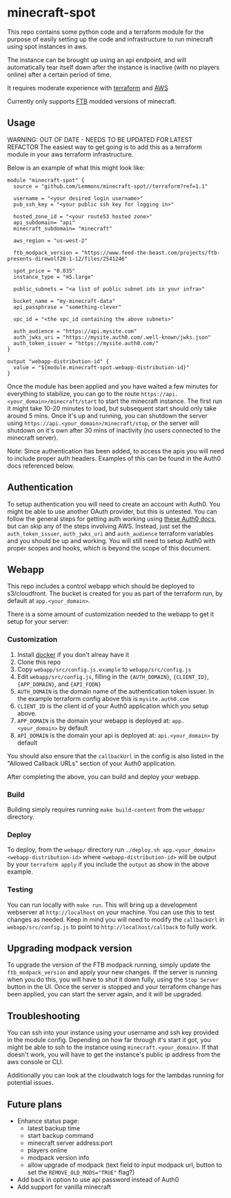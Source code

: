 # minecraft-spot
This repo contains some python code and a terraform module for the purpose of easily setting up the code and infrastructure to run minecraft using spot instances in aws.

The instance can be brought up using an api endpoint, and will automatically tear itself down after the instance is inactive (with no players online) after a certain period of time.

It requires moderate experience with [terraform](https://www.terraform.io/intro/index.html) and [AWS](https://aws.amazon.com/)

Currently only supports [FTB](https://www.feed-the-beast.com/) modded versions of minecraft.

## Usage
WARNING: OUT OF DATE - NEEDS TO BE UPDATED FOR LATEST REFACTOR
The easiest way to get going is to add this as a terraform module in your aws terraform infrastructure.

Below is an example of what this might look like:
```
module "minecraft-spot" {
  source = "github.com/Lemmons/minecraft-spot//terraform?ref=1.1"

  username = "<your desired login username>"
  pub_ssh_key = "<your public ssh key for logging in>"

  hosted_zone_id = "<your route53 hosted zone>"
  api_subdomain= "api"
  minecraft_subdomain= "minecraft"

  aws_region = "us-west-2"

  ftb_modpack_version = "https://www.feed-the-beast.com/projects/ftb-presents-direwolf20-1-12/files/2541246"

  spot_price = "0.035"
  instance_type = "m5.large"

  public_subnets = "<a list of public subnet ids in your infra>"

  bucket_name = "my-minecraft-data"
  api_passphrase = "something-clever"

  vpc_id = "<the vpc_id containing the above subnets>"

  auth_audience = "https://api.mysite.com"
  auth_jwks_uri = "https://mysite.auth0.com/.well-known/jwks.json"
  auth_token_issuer = "https://mysite.auth0.com/"
}

output "webapp-distribution-id" {
  value = "${module.minecraft-spot.webapp-distribution-id}"
}
```

Once the module has been applied and you have waited a few minutes for everything to stabilize, you can go to the route `https://api.<your_domain>/minecraft/start` to start the minecraft instance. 
The first run it might take 10-20 minutes to load, but subsequent start should only take around 5 mins.
Once it's up and running, you can shutdown the server using `https://api.<your_domain>/minecraft/stop`,
or the server will shutdown on it's own after 30 mins of inactivity (no users connected to the minecraft server).

Note: Since authentication has been added, to access the apis you will need to include proper auth headers.  Examples of this can be found in the Auth0 docs referenced below.

## Authentication
To setup authentication you will need to create an account with Auth0. You might be able to use another OAuth provider, but this is untested.
You can follow the general steps for getting auth working using [these Auth0 docs](https://auth0.com/docs/integrations/aws-api-gateway/custom-authorizers), but can skip any of the steps involving AWS.  Instead, just set the `auth_token_issuer`, `auth_jwks_uri` and `auth_audience` terraform variables and you should be up and working.  You will still need to setup Auth0 with proper scopes and hooks, which is beyond the scope of this document.

## Webapp
This repo includes a control webapp which should be deployed to s3/cloudfront.  The bucket is created for you as part of the terraform run, by default at `app.<your_domain>`.

There is a some amount of customization needed to the webapp to get it setup for your server:

### Customization

1. Install [docker](https://docs.docker.com/install/) if you don't alreay have it
2. Clone this repo
3. Copy `webapp/src/config.js.example` to `webapp/src/config.js`
4. Edit `webapp/src/config.js`, filling in the `{AUTH_DOMAIN}`, `{CLIENT_ID}`, `{APP_DOMAIN}`, and `{API_FQDN}`
  1. `AUTH_DOMAIN` is the domain name of the authentication token issuer.  In the example terraform config above this is `mysite.auth0.com`
  2. `CLIENT_ID` is the client id of your Auth0 application which you setup above.
  3. `APP_DOMAIN` is the domain your webapp is deployed at: `app.<your_domain>` by default
  4. `API_DOMAIN` is the domain your api is deployed at: `api.<your_domain>` by default

You should also ensure that the `callbackUrl` in the config is also listed in the "Allowed Callback URLs" section of your Auth0 application.

After completing the above, you can build and deploy your webapp.

### Build

Building simply requires running `make build-content` from the `webapp/` directory.

### Deploy

To deploy, from the `webapp/` directory run `./deploy.sh app.<your_domain> <webapp-distribution-id>` where `<webapp-distribution-id>` will be output by your `terraform apply` if you include the `output` as show in the above example.

### Testing

You can run locally with `make run`.  This will bring up a development webserver at `http://localhost` on your machine.  You can use this to test changes as needed.  Keep in mind you will need to modify the `callbackUrl` in `webapp/src/config.js` to point to `http://localhost/callback` to fully work.

## Upgrading modpack version
To upgrade the version of the FTB modpack running, simply update the `ftb_modpack_version` and apply your new changes.
If the server is running when you do this, you will have to shut it down fully, using the `Stop Server` button in the UI.  Once the server is stopped and your terraform change has been applied, you can start the server again, and it will be upgraded.

## Troubleshooting
You can ssh into your instance using your username and ssh key provided in the module config.  Depending on how far through it's start it got, you might be able to ssh to the instance using `minecraft.<your_domain>`.  If that doesn't work, you will have to get the instance's public ip address from the aws console or CLI.

Additionally you can look at the cloudwatch logs for the lambdas running for potential issues.

## Future plans
- Enhance status page:
  - latest backup time
  - start backup command
  - minecraft server address:port
  - players online
  - modpack version info
  - allow upgrade of modpack (text field to input modpack url, button to set the `REMOVE_OLD_MODS="TRUE"` flag?)
- Add back in option to use api password instead of Auth0
- Add support for vanilla minecraft
